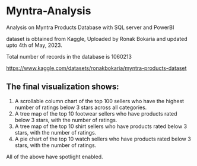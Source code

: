 # Myntra-Analysis
Analysis on Myntra Products Database with SQL server and PowerBI

dataset is obtained from Kaggle, Uploaded by Ronak Bokaria and updated upto 4th of May, 2023.

Total number of records in the database is 1060213

https://www.kaggle.com/datasets/ronakbokaria/myntra-products-dataset


## The final visualization shows:

1) A scrollable column chart of the top 100 sellers who have the highest number of ratings below 3 stars across all categories.
2) A tree map of the top 10 footwear sellers who have products rated below 3 stars, with the number of ratings.
3) A tree map of the top 10 shirt sellers who have products rated below 3 stars, with the number of ratings.
4) A pie chart of the top 10 watch sellers who have products rated below 3 stars, with the number of ratings.

All of the above have spotlight enabled.
